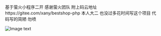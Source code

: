 基于萤火小程序二开
感谢萤火团队
附上码云地址https://gitee.com/xany/bestshop-php
本人大二  也没过多花时间写这个项目 代码写的简陋 勿喷

![Image text](https://github.com/Rowingamemaker/pifa/blob/master/1533980876.jpg)
